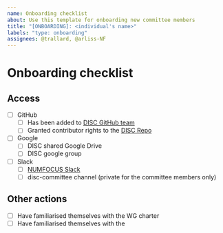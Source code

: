 ```yaml
---
name: Onboarding checklist
about: Use this template for onboarding new committee members
title: "[ONBOARDING]: <individual's name>"
labels: "type: onboarding"
assignees: @trallard, @arliss-NF
---
```


# Onboarding checklist

## Access

- [ ] GitHub
  - [ ] Has been added to [DISC GitHub team](https://github.com/orgs/numfocus/teams/disc-steering-committee)
  - [ ] Granted contributor rights to the  [DISC Repo](https://github.com/numfocus/DISC-committee)
- [ ] Google
  - [ ] DISC shared Google Drive
  - [ ] DISC google group

- [ ] Slack
  - [ ] [NUMFOCUS Slack](numfocus.slack.com)
  - [ ] disc-committee channel (private for the committee members only)

## Other actions

- [ ] Have familiarised themselves with the WG charter
- [ ] Have familiarised themselves with the
